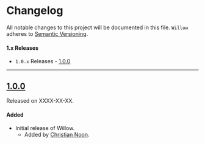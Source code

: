 # Changelog

All notable changes to this project will be documented in this file.
`Willow` adheres to [Semantic Versioning](http://semver.org/).

#### 1.x Releases

* `1.0.x` Releases - [1.0.0](#100)

---

## [1.0.0](https://github.com/Nike/Willow/releases/tag/1.0.0)

Released on XXXX-XX-XX.

#### Added

- Initial release of Willow.
  - Added by [Christian Noon](https://github.com/cnoon).
